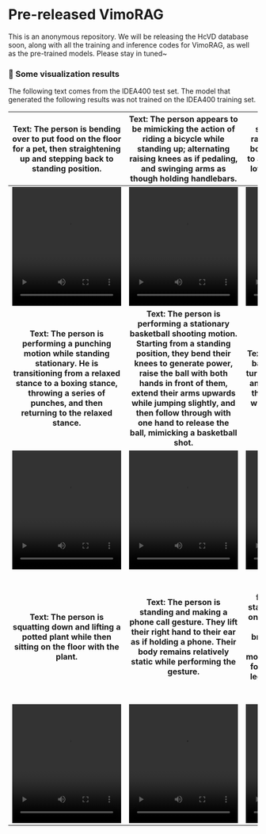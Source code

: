 # Pre-released VimoRAG
This is an anonymous repository. We will be releasing the HcVD database soon, along with all the training and inference codes for VimoRAG, as well as the pre-trained models. Please stay in tuned~


### 👀 Some visualization results
The following text comes from the IDEA400 test set. The model that generated the following results was not trained on the IDEA400 training set.
<div style="text-align: center;">

| Text: The person is bending over to put food on the floor for a pet, then straightening up and stepping back to standing position. | Text: The person appears to be mimicking the action of riding a bicycle while standing up; alternating raising knees as if pedaling, and swinging arms as though holding handlebars. | Text: The person is standing upright with a rapid sequence of raising both fists from waist level to above the head and then lowering them back down in a cheering motion. |
| :----------------------: | :----------------------: | :----------------------: |
| <video src="https://github.com/user-attachments/assets/b1caaa46-a117-43d6-be04-0c8a52a1f536" style="width:220px; height:240px; display: block; margin: 0 auto; max-width: 100%; max-height: 100%;" /> | <video src="https://github.com/user-attachments/assets/61489f69-9257-4d5b-add7-b978e59b2e6a" style="width:220px; height:240px;" /> | <video src="https://github.com/user-attachments/assets/97c6054a-c69d-4184-8684-6fb16764fd01" style="width:220px; height:240px;" /> |
| **Text: The person is performing a punching motion while standing stationary. He is transitioning from a relaxed stance to a boxing stance, throwing a series of punches, and then returning to the relaxed stance.** | ****Text:** The person is performing a stationary basketball shooting motion. Starting from a standing position, they bend their knees to generate power, raise the ball with both hands in front of them, extend their arms upwards while jumping slightly, and then follow through with one hand to release the ball, mimicking a basketball shot.** | **Text:** **The person is walking back and forth in a room, turning slightly at each end, and appears to be fanning themselves continuously with one hand as they go.** |
| <video src="https://github.com/user-attachments/assets/a5bde1d0-378e-4059-9591-815adc709246" style="width:220px; height:240px;" /> | <video src="https://github.com/user-attachments/assets/669ef0c5-4d7d-4206-b8b9-5bc63b97e53a" style="width:220px; height:240px;" /> | <video src="https://github.com/user-attachments/assets/36a6bfc0-58e9-4a7a-a9a1-5f6790dc1a06" style="width:220px; height:240px;" /> |
| **Text: The person is squatting down and lifting a potted plant while then sitting on the floor with the plant.** | ****Text:** The person is standing and making a phone call gesture. They lift their right hand to their ear as if holding a phone. Their body remains relatively static while performing the gesture.** | **Text:** **The person is preparing to throw a frisbee. Starting with a stance where the weight is on the back foot, they shift the weight forward, bringing the arm with the frisbee back for momentum. Then, they step forward with the opposite leg, rotating the torso and extending the arm to release the frisbee.** |
| <video src="https://github.com/user-attachments/assets/892ae8c3-f8c8-426e-a7a8-5d4f13fca883" style="width:220px; height:240px;" /> | <video src="https://github.com/user-attachments/assets/c148cc9d-4919-48c1-b7b9-3877a9ba2203" style="width:220px; height:240px;" /> | <video src="https://github.com/user-attachments/assets/d3002052-59e6-4a1a-a7f0-b8ee280bba1a" style="width:220px; height:240px;" /> |
</div>

